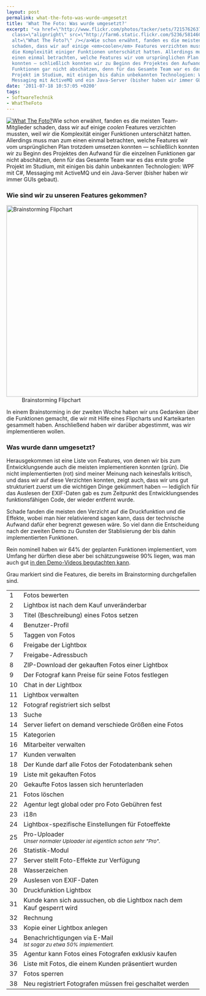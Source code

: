 ```yaml
---
layout: post
permalink: what-the-foto-was-wurde-umgesetzt
title: 'What The Foto: Was wurde umgesetzt?'
excerpt: "<a href=\"http://www.flickr.com/photos/tacker/sets/72157626379556132/\"><img
  class=\"alignright\" src=\"http://farm6.static.flickr.com/5236/5814600568_a78deedb78_m.jpg\"
  alt=\"What The Foto?\" /></a>Wie schon erwähnt, fanden es die meisten Team-Mitglieder
  schaden, dass wir auf einige <em>coolen</em> Features verzichten mussten, weil wir
  die Komplexität einiger Funktionen unterschätzt hatten. Allerdings muss man zum
  einen einmal betrachten, welche Features wir vom ursprünglichen Plan trotzdem umsetzen
  konnten — schließlich konnten wir zu Beginn des Projektes den Aufwand für die einzelnen
  Funktionen gar nicht abschätzen, denn für das Gesamte Team war es das erste große
  Projekt im Studium, mit einigen bis dahin unbekannten Technologien: WPF mit C#,
  Messaging mit ActiveMQ und ein Java-Server (bisher haben wir immer GUIs gebaut).\r\n"
date: '2011-07-18 10:57:05 +0200'
tags:
- SoftwareTechnik
- WhatTheFoto
---
```

<p><a href="http://www.flickr.com/photos/tacker/sets/72157626379556132/"><img class="alignright" src="http://farm6.static.flickr.com/5236/5814600568_a78deedb78_m.jpg" alt="What The Foto?" /></a>Wie schon erwähnt, fanden es die meisten Team-Mitglieder schaden, dass wir auf einige <em>coolen</em> Features verzichten mussten, weil wir die Komplexität einiger Funktionen unterschätzt hatten. Allerdings muss man zum einen einmal betrachten, welche Features wir vom ursprünglichen Plan trotzdem umsetzen konnten — schließlich konnten wir zu Beginn des Projektes den Aufwand für die einzelnen Funktionen gar nicht abschätzen, denn für das Gesamte Team war es das erste große Projekt im Studium, mit einigen bis dahin unbekannten Technologien: WPF mit C#, Messaging mit ActiveMQ und ein Java-Server (bisher haben wir immer GUIs gebaut).<br />
<a id="more"></a><a id="more-647"></a></p>
<h3 class="textimage">Wie sind wir zu unseren Features gekommen?</h3>
<dl>
<dt><a href="http://www.flickr.com/photos/tacker/5569095320/in/set-72157626379556132"><img src="http://farm6.static.flickr.com/5053/5569095320_a5e2545d8a_b.jpg" alt="Brainstorming Flipchart" width="500" /></a></dt>
<dd>Brainstorming Flipchart</dd>
</dl>
<p>In einem Brainstorming in der zweiten Woche haben wir uns Gedanken über die Funktionen gemacht, die wir mit Hilfe eines Flipcharts und Karteikarten gesammelt haben. Anschließend haben wir darüber abgestimmt, was wir implementieren wollen.</p>
<h3 class="textimage">Was wurde dann umgesetzt?</h3>
<p>Herausgekommen ist eine Liste von Features, von denen wir bis zum Entwicklungsende auch die meisten implementieren konnten (grün). Die nicht implementierten (rot) sind meiner Meinung nach keinesfalls kritisch, und dass wir auf diese Verzichten konnten, zeigt auch, dass wir uns gut strukturiert zuerst um die wichtigen Dinge gekümmert haben — lediglich für das Auslesen der EXIF-Daten gab es zum Zeitpunkt des Entwicklungsendes funktionsfähigen Code, der wieder entfernt wurde.</p>
<p>Schade fanden die meisten den Verzicht auf die Druckfunktion und die Effekte, wobei man hier relativierend sagen kann, dass der technische Aufwand dafür eher begrenzt gewesen wäre. So viel dann die Entscheidung nach der zweiten Demo zu Gunsten der Stablisierung der bis dahin implementierten Funktionen.</p>
<p>Rein nominell haben wir 64% der geplanten Funktionen implementiert, vom Umfang her dürften diese aber bei schätzungsweise 90% liegen, was man auch gut <a href="{{ '/what-the-foto-demo-videos' | prepend: site.baseurl | prepend: site.url }}">in den Demo-Videos begutachten kann</a>.</p>
<p>Grau markiert sind die Features, die bereits im Brainstorming durchgefallen sind.</p>
<table class="normal features">
<tbody>
<tr>
<td class="impl">1</td>
<td class="impl">Fotos bewerten</td>
</tr>
<tr>
<td class="impl">2</td>
<td class="impl">Lightbox ist nach dem Kauf unveränderbar</td>
</tr>
<tr>
<td class="impl">3</td>
<td class="impl">Titel (Beschreibung) eines Fotos setzen</td>
</tr>
<tr>
<td class="impl">4</td>
<td class="impl">Benutzer-Profil</td>
</tr>
<tr>
<td class="impl">5</td>
<td class="impl">Taggen von Fotos</td>
</tr>
<tr>
<td class="impl">6</td>
<td class="impl">Freigabe der Lightbox</td>
</tr>
<tr>
<td class="impl">7</td>
<td class="impl">Freigabe-Adressbuch</td>
</tr>
<tr>
<td class="impl">8</td>
<td class="impl">ZIP-Download der gekauften Fotos einer Lightbox</td>
</tr>
<tr>
<td class="impl">9</td>
<td class="impl">Der Fotograf kann Preise für seine Fotos festlegen</td>
</tr>
<tr>
<td class="impl">10</td>
<td class="impl">Chat in der Lightbox</td>
</tr>
<tr>
<td class="impl">11</td>
<td class="impl">Lightbox verwalten</td>
</tr>
<tr>
<td class="impl">12</td>
<td class="impl">Fotograf registriert sich selbst</td>
</tr>
<tr>
<td class="impl">13</td>
<td class="impl">Suche</td>
</tr>
<tr>
<td class="impl">14</td>
<td class="impl">Server liefert on demand verschiede Größen eine Fotos</td>
</tr>
<tr>
<td class="impl">15</td>
<td class="impl">Kategorien</td>
</tr>
<tr>
<td class="impl">16</td>
<td class="impl">Mitarbeiter verwalten</td>
</tr>
<tr>
<td class="impl">17</td>
<td class="impl">Kunden verwalten</td>
</tr>
<tr>
<td class="impl">18</td>
<td class="impl">Der Kunde darf alle Fotos der Fotodatenbank sehen</td>
</tr>
<tr>
<td class="impl">19</td>
<td class="impl">Liste mit gekauften Fotos</td>
</tr>
<tr>
<td class="impl">20</td>
<td class="impl">Gekaufte Fotos lassen sich herunterladen</td>
</tr>
<tr>
<td class="impl">21</td>
<td class="impl">Fotos löschen</td>
</tr>
<tr>
<td class="impl">22</td>
<td class="impl">Agentur legt global oder pro Foto Gebühren fest</td>
</tr>
<tr>
<td class="notimpl">23</td>
<td class="notimpl">i18n</td>
</tr>
<tr>
<td class="notimpl">24</td>
<td class="notimpl">Lightbox-spezifische Einstellungen für Fotoeffekte</td>
</tr>
<tr>
<td class="notimpl">25</td>
<td class="notimpl">Pro-Uploader<br />
<small><em>Unser normaler Uploader ist eigentlich schon sehr "Pro".</em></small></td>
</tr>
<tr>
<td class="notimpl">26</td>
<td class="notimpl">Statistik-Modul</td>
</tr>
<tr>
<td class="notimpl">27</td>
<td class="notimpl">Server stellt Foto-Effekte zur Verfügung</td>
</tr>
<tr>
<td class="notimpl">28</td>
<td class="notimpl">Wasserzeichen</td>
</tr>
<tr>
<td class="notimpl">29</td>
<td class="notimpl">Auslesen von EXIF-Daten</td>
</tr>
<tr>
<td class="notimpl">30</td>
<td class="notimpl">Druckfunktion Lightbox</td>
</tr>
<tr>
<td class="notimpl">31</td>
<td class="notimpl">Kunde kann sich aussuchen, ob die Lightbox nach dem Kauf gesperrt wird</td>
</tr>
<tr>
<td class="notimpl">32</td>
<td class="notimpl">Rechnung</td>
</tr>
<tr>
<td class="notimpl">33</td>
<td class="notimpl">Kopie einer Lightbox anlegen</td>
</tr>
<tr>
<td class="notimpl">34</td>
<td class="notimpl">Benachrichtigungen via E-Mail<br />
<small><em>Ist sogar zu etwa 50% implementiert.</em></small></td>
</tr>
<tr>
<td class="discarded">35</td>
<td class="discarded">Agentur kann Fotos eines Fotografen exklusiv kaufen</td>
</tr>
<tr>
<td class="discarded">36</td>
<td class="discarded">Liste mit Fotos, die einem Kunden präsentiert wurden</td>
</tr>
<tr>
<td class="discarded">37</td>
<td class="discarded">Fotos sperren</td>
</tr>
<tr>
<td class="discarded">38</td>
<td class="discarded">Neu registriert Fotografen müssen frei geschaltet werden</td>
</tr>
</tbody>
</table>

